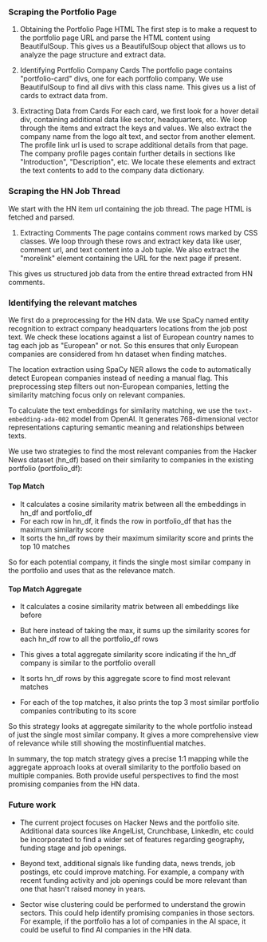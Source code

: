 ### Scraping the Portfolio Page

1. Obtaining the Portfolio Page HTML
The first step is to make a request to the portfolio page URL and parse the HTML content using BeautifulSoup. This gives us a BeautifulSoup object that allows us to analyze the page structure and extract data.

2. Identifying Portfolio Company Cards
The portfolio page contains "portfolio-card" divs, one for each portfolio company. We use BeautifulSoup to find all divs with this class name. This gives us a list of cards to extract data from.

3. Extracting Data from Cards
For each card, we first look for a hover detail div, containing additional data like sector, headquarters, etc. We loop through the items and extract the keys and values. We also extract the company name from the logo alt text, and sector from another element. The profile link url is used to scrape additional details from that page. The company profile pages contain further details in sections like "Introduction", "Description", etc. We locate these elements and extract the text contents to add to the company data dictionary.


### Scraping the HN Job Thread

We start with the HN item url containing the job thread. The page HTML is fetched and parsed.

1. Extracting Comments
The page contains comment rows marked by CSS classes. We loop through these rows and extract key data like user, comment url, and text content into a Job tuple. We also extract the "morelink" element containing the URL for the next page if present.

This gives us structured job data from the entire thread extracted from HN comments.

### Identifying the relevant matches

We first do a preprocessing for the HN data. We use SpaCy named entity recognition to extract company headquarters locations from the job post text.
We check these locations against a list of European country names to tag each job as "European" or not. So this ensures that only European companies are considered from hn dataset when finding matches.

The location extraction using SpaCy NER allows the code to automatically detect European companies instead of needing a manual flag. This preprocessing step filters out non-European companies, letting the similarity matching focus only on relevant companies.

To calculate the text embeddings for similarity matching, we use the `text-embedding-ada-002` model from OpenAI. It generates 768-dimensional vector representations capturing semantic meaning and relationships between texts.

We use two strategies to find the most relevant companies from the Hacker News dataset (hn_df) based on their similarity to companies in the existing portfolio (portfolio_df):

#### Top Match

- It calculates a cosine similarity matrix between all the embeddings in hn_df and portfolio_df
- For each row in hn_df, it finds the row in portfolio_df that has the maximum similarity score
- It sorts the hn_df rows by their maximum similarity score and prints the top 10 matches

So for each potential company, it finds the single most similar company in the portfolio and uses that as the relevance match.

#### Top Match Aggregate 

- It calculates a cosine similarity matrix between all embeddings like before 

- But here instead of taking the max, it sums up the similarity scores for each hn_df row to all the portfolio_df rows

- This gives a total aggregate similarity score indicating if the hn_df company is similar to the portfolio overall

- It sorts hn_df rows by this aggregate score to find most relevant matches

- For each of the top matches, it also prints the top 3 most similar portfolio companies contributing to its score

So this strategy looks at aggregate similarity to the whole portfolio instead of just the single most similar company. It gives a more comprehensive view of relevance while still showing the mostinfluential matches.

In summary, the top match strategy gives a precise 1:1 mapping while the aggregate approach looks at overall similarity to the portfolio based on multiple companies. Both provide useful perspectives to find the most promising companies from the HN data.


### Future work

- The current project focuses on Hacker News and the portfolio site. Additional data sources like AngelList, Crunchbase, LinkedIn, etc could be incorporated to find a wider set of features regarding geography, funding stage and job openings.

- Beyond text, additional signals like funding data, news trends, job postings, etc could improve matching. For example, a company with recent funding activity and job openings could be more relevant than one that hasn't raised money in years.

- Sector wise clustering could be performed to understand the growin sectors. This could help identify promising companies in those sectors. For example, if the portfolio has a lot of companies in the AI space, it could be useful to find AI companies in the HN data.